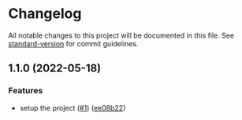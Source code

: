 # Changelog

All notable changes to this project will be documented in this file. See [standard-version](https://github.com/conventional-changelog/standard-version) for commit guidelines.

## 1.1.0 (2022-05-18)


### Features

* setup the project ([#1](https://github.com/alexfalkowski/bin/issues/1)) ([ee08b22](https://github.com/alexfalkowski/bin/commit/ee08b22a2da4b1afd76e48fd0e7574626a73ff1c))
